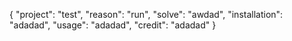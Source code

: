 {
	"project": "test",
	"reason": "run",
	"solve": "awdad",
	"installation": "adadad",
	"usage": "adadad",
	"credit": "adadad"
}